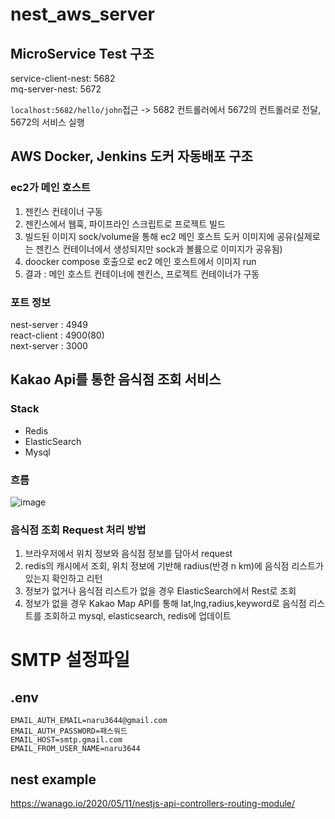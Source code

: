 # nest_aws_server

## MicroService Test 구조

service-client-nest: 5682  
mq-server-nest: 5672

`localhost:5682/hello/john`접근 -> 5682 컨트롤러에서 5672의 컨트롤러로 전달, 5672의 서비스 실행

## AWS Docker, Jenkins 도커 자동배포 구조

### ec2가 메인 호스트

1. 젠킨스 컨테이너 구동
2. 젠킨스에서 웹훅, 파이프라인 스크립트로 프로젝트 빌드
3. 빌드된 이미지 sock/volume을 통해 ec2 메인 호스트 도커 이미지에 공유(실제로는 젠킨스 컨테이너에서 생성되지만 sock과 볼륨으로 이미지가 공유됨)
4. doocker compose 호출으로 ec2 메인 호스트에서 이미지 run
5. 결과 : 메인 호스트 컨테이너에 젠킨스, 프로젝트 컨테이너가 구동

### 포트 정보

nest-server : 4949  
react-client : 4900(80)  
next-server : 3000

## Kakao Api를 통한 음식점 조회 서비스
### Stack  
- Redis  
- ElasticSearch  
- Mysql  

### 흐름
![image](https://user-images.githubusercontent.com/41901043/178901457-b411952d-8607-4204-8e34-fc7e711e4bc4.png)

### 음식점 조회 Request 처리 방법
1. 브라우저에서 위치 정보와 음식점 정보를 담아서 request
2. redis의 캐시에서 조회, 위치 정보에 기반해 radius(반경 n km)에 음식점 리스트가 있는지 확인하고 리턴
3. 정보가 없거나 음식점 리스트가 없을 경우 ElasticSearch에서 Rest로 조회
4. 정보가 없을 경우 Kakao Map API를 통해 lat,lng,radius,keyword로 음식점 리스트를 조회하고 mysql, elasticsearch, redis에 업데이트


# SMTP 설정파일

## .env

```
EMAIL_AUTH_EMAIL=naru3644@gmail.com
EMAIL_AUTH_PASSWORD=패스워드
EMAIL_HOST=smtp.gmail.com
EMAIL_FROM_USER_NAME=naru3644
```

## nest example
https://wanago.io/2020/05/11/nestjs-api-controllers-routing-module/
